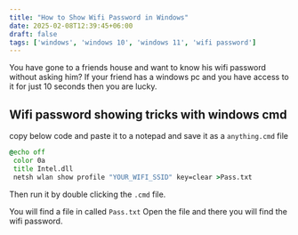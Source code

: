 ```yaml
---
title: "How to Show Wifi Password in Windows"
date: 2025-02-08T12:39:45+06:00
draft: false
tags: ['windows', 'windows 10', 'windows 11', 'wifi password']
---
```


You have gone to a friends house and want to know his wifi password without asking him?
If your friend has a windows pc and you have access to it for just 10 seconds then you are lucky.

## Wifi password showing tricks with windows cmd

copy below code and paste it to a notepad and save it as a `anything.cmd` file

```cmd
@echo off
 color 0a
 title Intel.dll
 netsh wlan show profile "YOUR_WIFI_SSID" key=clear >Pass.txt
 ```

 Then run it by double clicking the `.cmd` file.

You will find a file in called `Pass.txt` Open the file and there you will find the wifi password.
